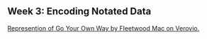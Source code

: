 ## Week 3: Encoding Notated Data 
[Represention of Go Your Own Way by Fleetwood Mac on Verovio.](https://naomim298.github.io/MCA-2019/data/verovio.html)

